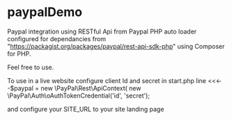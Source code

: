 # paypalDemo

Paypal integration using RESTful Api from Paypal
PHP auto loader configured for dependancies from "https://packagist.org/packages/paypal/rest-api-sdk-php"
using Composer for PHP.


Feel free to use.

To use in a live website configure client Id and secret in start.php line <<<--$paypal = new \PayPal\Rest\ApiContext(
new \PayPal\Auth\oAuthTokenCredential('id', 'secret');

and configure your SITE_URL to your site landing page
